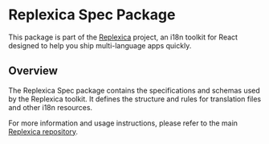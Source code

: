 # Replexica Spec Package

This package is part of the [Replexica](https://github.com/replexica/replexica) project, an i18n toolkit for React designed to help you ship multi-language apps quickly.

## Overview

The Replexica Spec package contains the specifications and schemas used by the Replexica toolkit. It defines the structure and rules for translation files and other i18n resources.

For more information and usage instructions, please refer to the main [Replexica repository](https://github.com/replexica/replexica).
